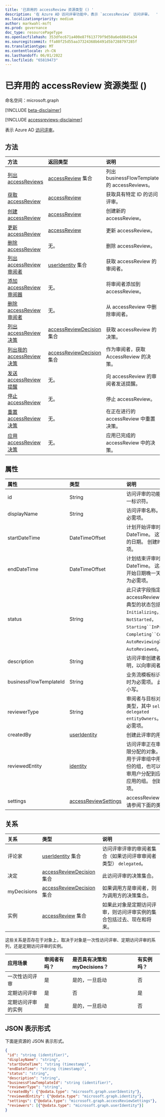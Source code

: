 ```yaml
---
title: '已弃用的 accessReview 资源类型 () '
description: '在 Azure AD 访问评审功能中，表示 `accessReview` 访问评审。  '
ms.localizationpriority: medium
author: markwahl-msft
ms.prod: governance
doc_type: resourcePageType
ms.openlocfilehash: 353dfec671a400e87f613779f9d50a6e68845a34
ms.sourcegitcommit: ffa80f25d55aa37324368b6491d5b7288797285f
ms.translationtype: MT
ms.contentlocale: zh-CN
ms.lasthandoff: 06/01/2022
ms.locfileid: "65819473"
---
```

# <a name="accessreview-resource-type-deprecated"></a>已弃用的 accessReview 资源类型 () 

命名空间：microsoft.graph

[!INCLUDE [beta-disclaimer](../../includes/beta-disclaimer.md)]

[!INCLUDE [accessreviews-disclaimer](../../includes/accessreviews-disclaimer.md)]

表示 Azure AD [访问评审](accessreviews-root.md)。  

## <a name="methods"></a>方法

| 方法           | 返回类型    |说明|
|:---------------|:--------|:----------|
|[列出 accessReviews](../api/accessreview-list.md) | [accessReview](accessreview.md) 集合 | 列出 businessFlowTemplate 的 accessReviews。 |
|[获取 accessReview](../api/accessreview-get.md) |   [accessReview](accessreview.md) |   获取具有特定 ID 的访问评审。 |
|[创建 accessReview](../api/accessreview-create.md) | [accessReview](accessreview.md) |   创建新的 accessReview。 |
|[更新 accessReview](../api/accessreview-update.md) | [accessReview](accessreview.md) | 更新 accessReview。 |
|[删除 accessReview](../api/accessreview-delete.md) | 无。   | 删除 accessReview。 |
|[列出 accessReview 审阅者](../api/accessreview-listreviewers.md) | [userIdentity](useridentity.md) 集合|  获取 accessReview 的审阅者。 |
|[添加 accessReview 审阅器](../api/accessreview-addreviewer.md) | 无。    |   将审阅者添加到 accessReview。 |
|[删除 accessReview 审阅者](../api/accessreview-removereviewer.md) | 无。 |    从 accessReview 中删除审阅者。 |
|[列出 accessReview 决策](../api/accessreview-listdecisions.md) | [accessReviewDecision](accessreviewdecision.md) 集合 | 获取 accessReview 的决策。 |
|[列出我的 accessReview 决策](../api/accessreview-listmydecisions.md) | [accessReviewDecision](accessreviewdecision.md) 集合 | 作为审阅者，获取 AccessReview 的决策。 |
|[发送 accessReview 提醒](../api/accessreview-sendreminder.md) | 无。 | 向 accessReview 的审阅者发送提醒。 |
|[停止 accessReview](../api/accessreview-stop.md) | 无。 | 停止 accessReview。 |
|[重置 accessReview 决策](../api/accessreview-reset.md) | 无。   |   在正在进行的 accessReview 中重置决策。 |
|[应用 accessReview 决策](../api/accessreview-apply.md) | 无。 | 应用已完成的 accessReview 中的决策。 |

## <a name="properties"></a>属性

| 属性 | 类型   | 说明 |
|:-------- |:---- |:----------- |
| id | String | 访问评审的功能分配的唯一标识符。 |
| displayName | String | 访问评审名称。 创建时为必需项。 |
| startDateTime | DateTimeOffset | 计划开始评审时的 DateTime。  这可能是将来的日期。  创建时为必需项。 |
| endDateTime | DateTimeOffset | 计划结束评审时的 DateTime。 这必须至少比开始日期晚一天。  创建时为必需项。 |
| status | String | 此只读字段指定 accessReview 的状态。 典型的状态包括`Initializing`，，`NotStarted`，`Starting``InProgress`，`Completing``Completed`，`AutoReviewing`和 `AutoReviewed`。 |
| description | String | 访问评审创建者提供的说明，以向审阅者显示。 |
| businessFlowTemplateId | String | 业务流模板标识符。 创建时为必需项。  此值区分大小写。 |
| reviewerType | String | 审阅者与目标对象的关系类型，其中 `self`一个或 `delegated` `entityOwners`。 创建时为必需项。 | 
| createdBy | [userIdentity](useridentity.md) | 创建此评审的用户。 |
| reviewedEntity | [identity](identity.md) | 访问评审正在审查访问权限分配的对象。 这可以是用于评审组中用户成员身份的组，也可以是用于评审用户分配到应用程序的应用的组。 创建时为必需项。 | 
| settings | [accessReviewSettings](accessreviewsettings.md) | accessReview 的设置，请参阅下面的类型定义。 |

## <a name="relationships"></a>关系

| 关系 | 类型   | 说明 |
|:------------ |:---- |:----------- |
| 评论家 | [userIdentity](useridentity.md) 集合 | 访问评审评审的审阅者集合（如果访问评审审阅者类型） `delegated`。 |
| 决定 | [accessReviewDecision](accessreviewdecision.md) 集合 | 此访问评审的决策集合。 |
| myDecisions | [accessReviewDecision](accessreviewdecision.md) 集合 | 如果调用方是审阅者，则为调用方的决策集合。 |
| 实例 | [accessReview](accessreview.md) 集合 | 如果此对象是定期访问评审，则访问评审实例的集合包括过去、现在和将来。 |

这些关系是否存在于对象上，取决于对象是一次性访问评审、定期访问评审的系列，还是定期访问评审的实例。

| 应用场景 | 审阅者有吗？ | 是否具有决策和 myDecisions？ | 有实例吗？ |
|:-------- |:-------------- |:------------------------------ |:-------------- |
| 一次性访问评审 | 是 | 是的，一旦启动 | 否 |
| 定期访问评审 | 是 | 否 | 是 |
| 定期访问评审的实例 | 是 | 是的，一旦启动 | 否 |

## <a name="json-representation"></a>JSON 表示形式

下面是资源的 JSON 表示形式。

<!-- {
  "blockType": "resource",
  "keyProperty": "id",
  "optionalProperties": [

  ],
  "@odata.type": "microsoft.graph.accessReview"
}-->

```json
{
 "id": "string (identifier)",
 "displayName": "string",
 "startDateTime": "string (timestamp)",
 "endDateTime": "string (timestamp)",
 "status": "string",
 "description": "string",
 "businessFlowTemplateId": "string (identifier)",
 "reviewerType": "string",
 "createdBy": {"@odata.type": "microsoft.graph.userIdentity"},
 "reviewedEntity": {"@odata.type": "microsoft.graph.identity"},
 "settings": {"@odata.type": "microsoft.graph.accessReviewSettings"},
 "reviewers": [{"@odata.type": "microsoft.graph.userIdentity"}]
}

```

<!--
{
  "type": "#page.annotation",
  "description": "accessReview resource",
  "keywords": "",
  "section": "documentation",
  "tocPath": "",
  "suppressions": []
}
-->


